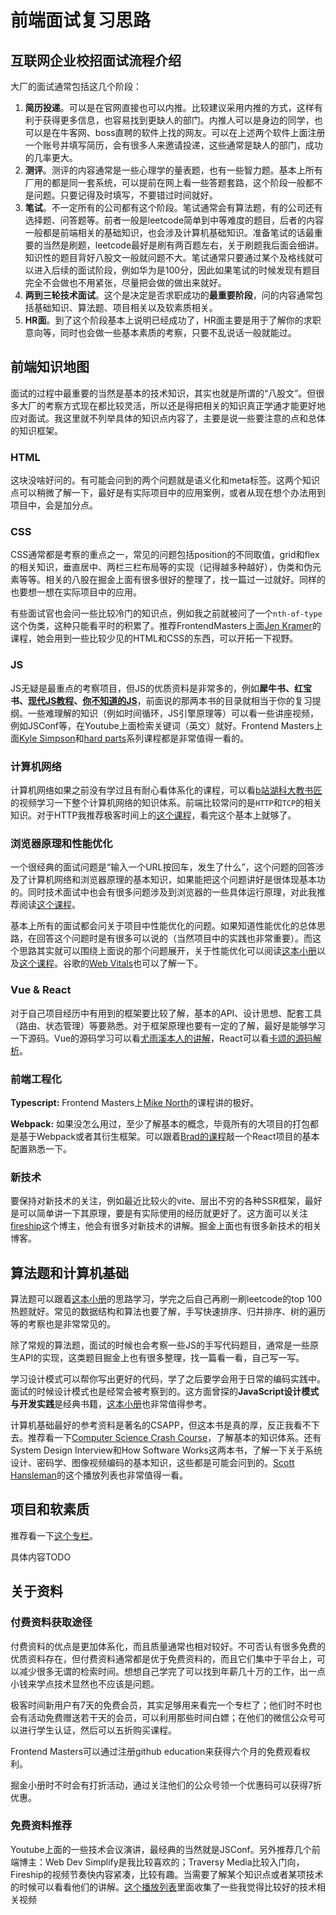 # 前端面试复习思路

## 互联网企业校招面试流程介绍

大厂的面试通常包括这几个阶段：

1. **简历投递**。可以是在官网直接也可以内推。比较建议采用内推的方式，这样有利于获得更多信息，也容易找到更缺人的部门。内推人可以是身边的同学，也可以是在牛客网、boss直聘的软件上找的网友。可以在上述两个软件上面注册一个账号并填写简历，会有很多人来邀请投递，这些通常是缺人的部门，成功的几率更大。
2. **测评**。测评的内容通常是一些心理学的量表题，也有一些智力题。基本上所有厂用的都是同一套系统，可以提前在网上看一些答题套路，这个阶段一般都不是问题。只要记得及时填写，不要错过时间就好。
3. **笔试**。不一定所有的公司都有这个阶段。笔试通常会有算法题，有的公司还有选择题、问答题等。前者一般是leetcode简单到中等难度的题目，后者的内容一般都是前端相关的基础知识，也会涉及计算机基础知识。准备笔试的话最重要的当然是刷题，leetcode最好是刷有两百题左右，关于刷题我后面会细讲。知识性的题目背好八股文一般就问题不大。笔试通常只要通过某个及格线就可以进入后续的面试阶段，例如华为是100分，因此如果笔试的时候发现有题目完全不会做也不用紧张，尽量把会做的做出来就好。
4. **两到三轮技术面试**。这个是决定是否求职成功的**最重要阶段**，问的内容通常包括基础知识、算法题、项目相关以及软素质相关。
5. **HR面**。到了这个阶段基本上说明已经成功了，HR面主要是用于了解你的求职意向等，同时也会做一些基本素质的考察，只要不乱说话一般就能过。

## 前端知识地图

面试的过程中最重要的当然是基本的技术知识，其实也就是所谓的“八股文”。但很多大厂的考察方式现在都比较灵活，所以还是得把相关的知识真正学通才能更好地应对面试。我这里就不列举具体的知识点内容了，主要是说一些要注意的点和总体的知识框架。

### HTML

这块没啥好问的。有可能会问到的两个问题就是语义化和meta标签。这两个知识点可以稍微了解一下，最好是有实际项目中的应用案例，或者从现在想个办法用到项目中，会是加分点。

### CSS

CSS通常都是考察的重点之一，常见的问题包括position的不同取值，grid和flex的相关知识，垂直居中、两栏三栏布局等的实现（记得越多种越好），伪类和伪元素等等。相关的八股在掘金上面有很多很好的整理了，找一篇过一过就好。同样的也要想一想在实际项目中的应用。

有些面试官也会问一些比较冷门的知识点，例如我之前就被问了一个`nth-of-type`这个伪类，这种只能看平时的积累了。推荐FrontendMasters上面[Jen Kramer](https://frontendmasters.com/courses/intermediate-html-css/)的课程，她会用到一些比较少见的HTML和CSS的东西，可以开拓一下视野。

### JS

JS无疑是最重点的考察项目，但JS的优质资料是非常多的，例如**犀牛书、红宝书、[现代JS教程](https://zh.javascript.info/)、[你不知道的JS](https://github.com/getify/You-Dont-Know-JS)**，前面说的那两本书的目录就相当于你的复习提纲。一些难理解的知识（例如时间循环，JS引擎原理等）可以看一些讲座视频，例如JSConf等，在Youtube上面检索关键词（英文）就好。Frontend Masters上面[Kyle Simpson](https://frontendmasters.com/courses/deep-javascript-v3/)和[hard parts](https://frontendmasters.com/courses/javascript-hard-parts-v2/)系列课程都是非常值得一看的。

### 计算机网络

计算机网络如果之前没有学过且有耐心看体系化的课程，可以看[b站湖科大教书匠](https://www.bilibili.com/video/BV1c4411d7jb/?spm_id_from=333.337.search-card.all.click&vd_source=c5a5aa45b307809696ff99ad8744fc8f)的视频学习一下整个计算机网络的知识体系。前端比较常问的是`HTTP`和`TCP`的相关知识。对于HTTP我推荐极客时间上的[这个课程](https://time.geekbang.org/column/intro/100029001)，看完这个基本上就够了。

### 浏览器原理和性能优化

一个很经典的面试问题是“输入一个URL按回车，发生了什么”，这个问题的回答涉及了计算机网络和浏览器原理的基本知识，如果能把这个问题讲好是很体现基本功的。同时技术面试中也会有很多问题涉及到浏览器的一些具体运行原理，对此我推荐阅读[这个课程](https://time.geekbang.org/column/intro/100033601)。

基本上所有的面试都会问关于项目中性能优化的问题。如果知道性能优化的总体思路，在回答这个问题时是有很多可以说的（当然项目中的实践也非常重要）。而这个思路其实就可以围绕上面说的那个问题展开，关于性能优化可以阅读[这本小册](https://juejin.cn/book/6844733750048210957?enter_from=course_center)以及[这个课程](https://frontendmasters.com/courses/web-performance/)。谷歌的[Web Vitals](https://www.youtube.com/watch?v=5Ox0nqa_pPc&list=PLqC58yKM1FYFrV1BnF-M7TplnKG-_eOpM&index=16&t=1459s)也可以了解一下。

### Vue & React

对于自己项目经历中有用到的框架要比较了解，基本的API、设计思想、配套工具（路由、状态管理）等要熟悉。对于框架原理也要有一定的了解，最好是能够学习一下源码。Vue的源码学习可以看[尤雨溪本人的讲解](https://www.bilibili.com/video/BV1rC4y187Vw/?spm_id_from=333.337.search-card.all.click&vd_source=c5a5aa45b307809696ff99ad8744fc8f)，React可以看[卡颂的源码解析](https://react.iamkasong.com/)。
### 前端工程化

**Typescript:** Frontend Masters上[Mike North](https://frontendmasters.com/teachers/mike-north/)的课程讲的极好。

**Webpack:** 如果没怎么用过，至少了解基本的概念，毕竟所有的大项目的打包都是基于Webpack或者其衍生框架。可以跟着[Brad的课程](https://www.youtube.com/watch?v=IZGNcSuwBZs)敲一个React项目的基本配置熟悉一下。

### 新技术

要保持对新技术的关注，例如最近比较火的vite、层出不穷的各种SSR框架，最好是可以简单讲一下其原理，要是有实际使用的经历就更好了。这方面可以关注[fireship](https://www.youtube.com/c/Fireship)这个博主，他会有很多对新技术的讲解。掘金上面也有很多新技术的相关博客。
## 算法题和计算机基础

算法题可以跟着[这本小册](https://juejin.cn/book/6844733800300150797?enter_from=course_center)的思路学习，学完之后自己再刷一刷leetcode的top 100热题就好。常见的数据结构和算法也要了解，手写快速排序、归并排序、树的遍历等的考察也是非常常见的。

除了常规的算法题，面试的时候也会考察一些JS的手写代码题目，通常是一些原生API的实现，这类题目掘金上也有很多整理，找一篇看一看，自己写一写。

学习设计模式可以帮你写出更好的代码，学了之后要学会用于日常的编码实践中。面试的时候设计模式也是经常会被考察到的。这方面曾探的**JavaScript设计模式与开发实践**是经典书籍，[这本小册](https://juejin.cn/book/6844733790204461070?enter_from=course_center)也非常值得参考。

计算机基础最好的参考资料是著名的CSAPP，但这本书是真的厚，反正我看不下去。推荐看一下[Computer Science Crash Course](https://www.youtube.com/playlist?list=PL8dPuuaLjXtNlUrzyH5r6jN9ulIgZBpdo)，了解基本的知识体系。还有System Design Interview和How Software Works这两本书，了解一下关于系统设计、密码学、图像视频编码的基本知识，这些都是可能会问到的。[Scott Hansleman](https://www.youtube.com/playlist?list=PL0M0zPgJ3HSesuPIObeUVQNbKqlw5U2Vr)的这个播放列表也非常值得一看。

## 项目和软素质

推荐看一下[这个专栏](https://time.geekbang.org/column/intro/100023401)。

具体内容TODO

## 关于资料

### 付费资料获取途径

付费资料的优点是更加体系化，而且质量通常也相对较好。不可否认有很多免费的优质资料存在，但付费资料通常都是优于免费资料的，而且它们集中于平台上，可以减少很多无谓的检索时间。想想自己学完了可以找到年薪几十万的工作，出一点小钱来学点技术显然也不应该是问题。

极客时间新用户有7天的免费会员，其实足够用来看完一个专栏了；他们时不时也会有活动免费赠送若干天的会员，可以利用那些时间白嫖；在他们的微信公众号可以进行学生认证，然后可以五折购买课程。

Frontend Masters可以通过注册github education来获得六个月的免费观看权利。

掘金小册时不时会有打折活动，通过关注他们的公众号领一个优惠码可以获得7折优惠。

### 免费资料推荐

Youtube上面的一些技术会议演讲，最经典的当然就是JSConf。另外推荐几个前端博主：Web Dev Simplify是我比较喜欢的；Traversy Media比较入门向，Fireship的视频节奏快内容紧凑，比较有趣。当需要了解某个知识点或者某项技术的时候可以看看他们的讲解。[这个播放列表](https://www.youtube.com/playlist?list=PLqC58yKM1FYFrV1BnF-M7TplnKG-_eOpM)里面收集了一些我觉得比较好的技术相关视频




